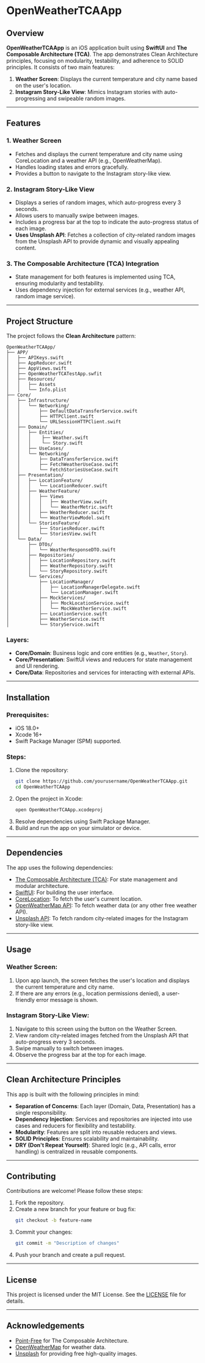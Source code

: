 # OpenWeatherTCAApp

## Overview

**OpenWeatherTCAApp** is an iOS application built using **SwiftUI** and **The Composable Architecture (TCA)**. The app demonstrates Clean Architecture principles, focusing on modularity, testability, and adherence to SOLID principles. It consists of two main features:

1. **Weather Screen**: Displays the current temperature and city name based on the user's location.
2. **Instagram Story-Like View**: Mimics Instagram stories with auto-progressing and swipeable random images.

---

## Features

### 1. **Weather Screen**
- Fetches and displays the current temperature and city name using CoreLocation and a weather API (e.g., OpenWeatherMap).
- Handles loading states and errors gracefully.
- Provides a button to navigate to the Instagram story-like view.

### 2. **Instagram Story-Like View**
- Displays a series of random images, which auto-progress every 3 seconds.
- Allows users to manually swipe between images.
- Includes a progress bar at the top to indicate the auto-progress status of each image.
- **Uses Unsplash API**: Fetches a collection of city-related random images from the Unsplash API to provide dynamic and visually appealing content.

### 3. **The Composable Architecture (TCA) Integration**
- State management for both features is implemented using TCA, ensuring modularity and testability.
- Uses dependency injection for external services (e.g., weather API, random image service).

---

## Project Structure

The project follows the **Clean Architecture** pattern:

```
OpenWeatherTCAApp/
├── APP/
│   ├── APIKeys.swift
│   ├── AppReducer.swift
│   ├── AppViews.swift
│   ├── OpenWeatherTCATestApp.swfit
│   ├── Resources/
│   │   ├── Assets
│   │   └── Info.plist
├── Core/
│   ├── Infrastructure/
│   │   └── Networking/
│   │       ├── DefaultDataTransferService.swift
│   │       ├── HTTPClient.swift
│   │       └── URLSessionHTTPClient.swift
│   ├── Domain/
│   │   ├── Entities/
│   │   │    ├── Weather.swift
│   │   │    └── Story.swift
│   │   ├── UseCases/
│   │   └── Networking/
│   │       ├── DataTransferService.swift
│   │       ├── FetchWeatherUseCase.swift
│   │       └── FetchStoriesUseCase.swift
│   ├── Presentation/
│   │   ├── LocationFeature/
│   │   │   └── LocationReducer.swift
│   │   ├── WeatherFeature/
│   │   │   ├── Views
│   │   │   │   ├── WeatherView.swift
│   │   │   │   └── WeatherMetric.swift
│   │   │   ├── WeatherReducer.swift
│   │   │   └── WeatherViewModel.swift
│   │   └── StoriesFeature/
│   │       ├── StoriesReducer.swift
│   │       └── StoriesView.swift
│   └── Data/
│       ├── DTOs/
│       │   └── WeatherResponseDTO.swift
│       ├── Repositories/
│       │   ├── LocationRepository.swift
│       │   ├── WeatherRepository.swift
│       │   └── StoryRepository.swift
│       └── Services/
│           ├── LocationManager/
│           │   ├── LocationManagerDelegate.swift
│           │   └── LocationManager.swift
│           ├── MockServices/
│           │   ├── MockLocationService.swift
│           │   └── MockWeatherService.swift
│           ├── LocationService.swift
│           ├── WeatherService.swift
│           └── StoryService.swift
```

### Layers:
- **Core/Domain**: Business logic and core entities (e.g., `Weather`, `Story`).
- **Core/Presentation**: SwiftUI views and reducers for state management and UI rendering.
- **Core/Data**: Repositories and services for interacting with external APIs.

---

## Installation

### Prerequisites:
- iOS 18.0+
- Xcode 16+
- Swift Package Manager (SPM) supported.

### Steps:
1. Clone the repository:
   ```bash
   git clone https://github.com/yourusername/OpenWeatherTCAApp.git
   cd OpenWeatherTCAApp
   ```
2. Open the project in Xcode:
   ```bash
   open OpenWeatherTCAApp.xcodeproj
   ```
3. Resolve dependencies using Swift Package Manager.
4. Build and run the app on your simulator or device.

---

## Dependencies

The app uses the following dependencies:
- [The Composable Architecture (TCA)](https://github.com/pointfreeco/swift-composable-architecture): For state management and modular architecture.
- [SwiftUI](https://developer.apple.com/xcode/swiftui/): For building the user interface.
- [CoreLocation](https://developer.apple.com/documentation/corelocation): To fetch the user's current location.
- [OpenWeatherMap API](https://openweathermap.org/api): To fetch weather data (or any other free weather API).
- [Unsplash API](https://unsplash.com/developers): To fetch random city-related images for the Instagram story-like view.

---

## Usage

### Weather Screen:
1. Upon app launch, the screen fetches the user's location and displays the current temperature and city name.
2. If there are any errors (e.g., location permissions denied), a user-friendly error message is shown.

### Instagram Story-Like View:
1. Navigate to this screen using the button on the Weather Screen.
2. View random city-related images fetched from the Unsplash API that auto-progress every 3 seconds.
3. Swipe manually to switch between images.
4. Observe the progress bar at the top for each image.

---

## Clean Architecture Principles

This app is built with the following principles in mind:
- **Separation of Concerns**: Each layer (Domain, Data, Presentation) has a single responsibility.
- **Dependency Injection**: Services and repositories are injected into use cases and reducers for flexibility and testability.
- **Modularity**: Features are split into reusable reducers and views.
- **SOLID Principles**: Ensures scalability and maintainability.
- **DRY (Don't Repeat Yourself)**: Shared logic (e.g., API calls, error handling) is centralized in reusable components.

---

## Contributing

Contributions are welcome! Please follow these steps:
1. Fork the repository.
2. Create a new branch for your feature or bug fix:
   ```bash
   git checkout -b feature-name
   ```
3. Commit your changes:
   ```bash
   git commit -m "Description of changes"
   ```
4. Push your branch and create a pull request.

---

## License

This project is licensed under the MIT License. See the [LICENSE](LICENSE) file for details.

---

## Acknowledgements

- [Point-Free](https://www.pointfree.co/) for The Composable Architecture.
- [OpenWeatherMap](https://openweathermap.org/) for weather data.
- [Unsplash](https://unsplash.com/) for providing free high-quality images.
